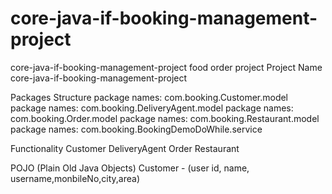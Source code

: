 # core-java-if-booking-management-project
core-java-if-booking-management-project
food order project
Project Name
core-java-if-booking-management-project

Packages Structure
package names: com.booking.Customer.model
package names: com.booking.DeliveryAgent.model
package names: com.booking.Order.model
package names: com.booking.Restaurant.model
package names: com.booking.BookingDemoDoWhile.service

Functionality
Customer
DeliveryAgent
Order
Restaurant

POJO (Plain Old Java Objects)
Customer - (user id, name, username,monbileNo,city,area)
